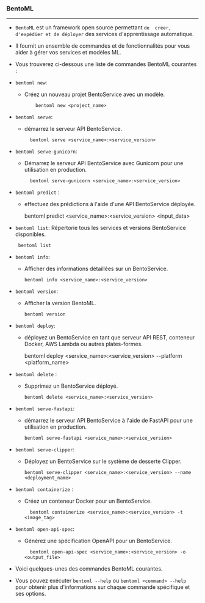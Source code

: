 
### **BentoML**
<hr>

+ `BentoML` est un framework open source permettant `de 
créer, d'expédier et de déployer` des services d'apprentissage 
automatique. 

+ Il fournit un ensemble de commandes et de fonctionnalités 
pour vous aider à gérer vos services et modèles ML.

+ Vous trouverez ci-dessous une liste de commandes BentoML 
courantes :

+ `bentoml new`: 
  + Créez un nouveau projet BentoService avec un modèle.


            bentoml new <project_name>

+ `bentoml serve`: 
  + démarrez le serveur API BentoService.

          bentoml serve <service_name>:<service_version>

+ `bentoml serve-gunicorn`: 
  + Démarrez le serveur API BentoService avec Gunicorn pour une utilisation en production.
  
          bentoml serve-gunicorn <service_name>:<service_version>
    
+ `bentoml predict` : 
   + effectuez des prédictions à l'aide d'une API BentoService déployée.


        bentoml predict <service_name>:<service_version> <input_data>

+ `bentoml list`: Répertorie tous les services et versions BentoService disponibles.


       bentoml list

+ `bentoml info`: 

  + Afficher des informations détaillées sur un BentoService.

        bentoml info <service_name>:<service_version>

+ `bentoml version`: 
  + Afficher la version BentoML.

        bentoml version

+ `bentoml deploy`: 
  + déployez un BentoService en tant que serveur API REST, conteneur Docker, AWS Lambda ou autres plates-formes.


      bentoml deploy <service_name>:<service_version> --platform <platform_name>

+ `bentoml delete` : 
  + Supprimez un BentoService déployé.

        bentoml delete <service_name>:<service_version>


+ `bentoml serve-fastapi`: 
  + démarrez le serveur API BentoService à l'aide de FastAPI pour une utilisation en production.


        bentoml serve-fastapi <service_name>:<service_version>

+ `bentoml serve-clipper`: 
  + Déployez un BentoService sur le système de desserte Clipper.


        bentoml serve-clipper <service_name>:<service_version> --name <deployment_name>


+ `bentoml containerize` : 
  + Créez un conteneur Docker pour un BentoService.

          bentoml containerize <service_name>:<service_version> -t <image_tag>

+ `bentoml open-api-spec`: 
  + Générez une spécification OpenAPI pour un BentoService.

          bentoml open-api-spec <service_name>:<service_version> -o <output_file>

+ Voici quelques-unes des commandes BentoML courantes. 
+ Vous pouvez exécuter `bentoml --help` ou `bentoml <command> --help` pour obtenir plus d'informations sur chaque commande spécifique et ses options.